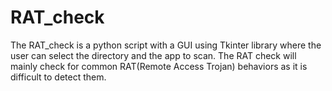 # RAT_check

The RAT_check is a python script with a GUI using Tkinter library where the user can select the directory and the app to scan. The RAT check will mainly check for common RAT(Remote Access Trojan) behaviors as it is difficult to detect them.
